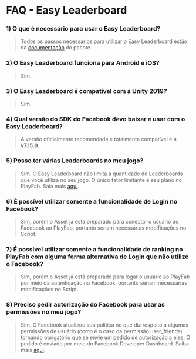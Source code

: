 # FAQ - Easy Leaderboard

### 1) O que é necessário para usar o Easy Leaderboard?

> Todos os passos necessários para utilizar o Easy Leaderboard estão na [documentação](https://bit.ly/2WaxXAS) do pacote.

### 2) O Easy Leaderboard funciona para Android e iOS?

> Sim.

### 3) O Easy Leaderboard é compatível com a Unity 2019?

> Sim.

### 4) Qual versão do SDK do Facebook devo baixar e usar com o Easy Leaderboard?

> A versão oficialmente recomendada e totalmente compatível é a **v7.15.0**.

### 5) Posso ter várias Leaderboards no meu jogo?

> Sim. O Easy Leaderboard não limita a quantidade de Leaderboards que você utiliza no seu jogo. O único fator limitante é seu plano no PlayFab. Saia mais [aqui](https://playfab.com/pricing).

### 6) É possível utilizar somente a funcionalidade de Login no Facebook?

> Sim, porém o Asset já está preparado para conectar o usuário do Facebook ao PlayFab, portanto seriam necessárias modificações no Script.

### 7) É possível utilizar somente a funcionalidade de ranking no PlayFab com alguma forma alternativa de Login que não utilize o Facebook?

> Sim, porém o Asset já está preparado para logar o usuário ao PlayFab por meio da autenticação no Facebook, portanto seriam necessárias modificações no Script.

### 8) Preciso pedir autorização do Facebook para usar as permissões no meu jogo?

> Sim. O Facebook atualizou sua política no que diz respeito a algumas permissões de usuário (como é o caso da permissão user_friends) tornando obrigatório que se envie um pedido de autorização a eles. O pedido é enviado por meio do Facebook Developer Dashboard. Saiba mais [aqui](https://developers.facebook.com/docs/facebook-login/permissions/requesting-and-revoking).
